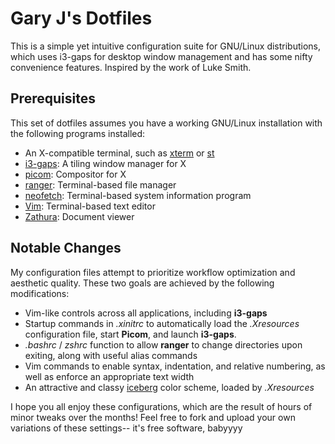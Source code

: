 # Gary J's Dotfiles
This is a simple yet intuitive configuration suite for GNU/Linux
distributions, which uses i3-gaps for desktop window management
and has some nifty convenience features. Inspired by the work of
Luke Smith.

## Prerequisites
This set of dotfiles assumes you have a working GNU/Linux installation with
the following programs installed:

+ An X-compatible terminal, such as [xterm](https://invisible-island.net/xterm) or [st](https://st.suckless.org)
+ [i3-gaps](https://github.com/Airblader/i3): A tiling window manager for X
+ [picom](https://github.com/yshui/picom): Compositor for X
+ [ranger](https://github.com/ranger/ranger): Terminal-based file manager
+ [neofetch](https://github.com/dylanaraps/neofetch): Terminal-based system
  information program
+ [Vim](https://www.vim.org): Terminal-based text editor
+ [Zathura](https://pwmt.org/projects/zathura): Document viewer

## Notable Changes
My configuration files attempt to prioritize workflow optimization and
aesthetic quality. These two goals are achieved by the following modifications:

* Vim-like controls across all applications, including **i3-gaps**
* Startup commands in *.xinitrc* to automatically load the *.Xresources*
  configuration file, start **Picom**, and launch **i3-gaps**.
* *.bashrc* / *zshrc* function to allow **ranger** to change
  directories upon exiting, along with useful alias commands
* Vim commands to enable syntax, indentation, and relative numbering, as well
  as enforce an appropriate text width
* An attractive and classy [iceberg](https://cocopon.github.io/iceberg.vim/)
  color scheme, loaded by *.Xresources*

I hope you all enjoy these configurations, which are the result of hours of
minor tweaks over the months! Feel free to fork and upload your own variations
of these settings-- it's free software, babyyyy
